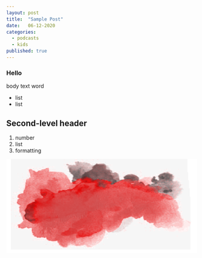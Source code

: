 ```yaml
---
layout: post
title:  "Sample Post"
date:   06-12-2020
categories:
  - podcasts
  - kids
published: true
---
```


### Hello
body text
word
* list
* list

## Second-level header
1. number
2. list
3. formatting

![Misty background](assets/images/misty-background.png)
